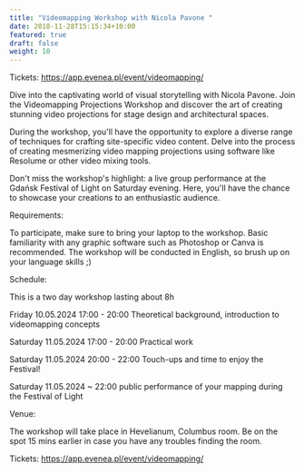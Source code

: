 ```yaml
---
title: "Videomapping Workshop with Nicola Pavone "
date: 2018-11-28T15:15:34+10:00
featured: true
draft: false
weight: 10
---
```


Tickets: https://app.evenea.pl/event/videomapping/

Dive into the captivating world of visual storytelling with Nicola Pavone. Join the Videomapping Projections Workshop  and discover the art of creating stunning video projections for stage design and architectural spaces.

During the workshop, you'll have the opportunity to explore a diverse range of techniques for crafting site-specific video content. Delve into the process of creating mesmerizing video mapping projections using software like Resolume or other video mixing tools.

Don't miss the workshop's highlight: a live group performance at the Gdańsk Festival of Light on Saturday evening. Here, you'll have the chance to showcase your creations to an enthusiastic audience.

Requirements:

To participate, make sure to bring your laptop to the workshop.
Basic familiarity with any graphic software such as Photoshop or Canva is recommended.
The workshop will be conducted in English, so brush up on your language skills ;)

Schedule:

This is a two day workshop lasting about 8h 

Friday 10.05.2024 17:00 - 20:00 Theoretical background, introduction to videomapping concepts

Saturday 11.05.2024 17:00 - 20:00 Practical work

Saturday 11.05.2024 20:00 - 22:00 Touch-ups and time to enjoy the Festival!

Saturday 11.05.2024 ~ 22:00 public performance of your mapping during the Festival of Light

Venue:

The workshop will take place in Hevelianum, Columbus room. Be on the spot 15 mins earlier in case you have any troubles finding the room.

Tickets: https://app.evenea.pl/event/videomapping/